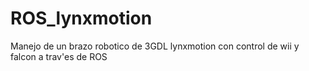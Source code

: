 # ROS_lynxmotion
 Manejo de un brazo robotico de 3GDL lynxmotion con control de wii y falcon a trav'es de ROS
